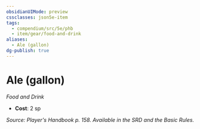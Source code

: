 ```yaml
---
obsidianUIMode: preview
cssclasses: json5e-item
tags:
  - compendium/src/5e/phb
  - item/gear/food-and-drink
aliases:
  - Ale (gallon)
dg-publish: true
---
```

# Ale (gallon)
*Food and Drink*  

- **Cost**: 2 sp

*Source: Player's Handbook p. 158. Available in the SRD and the Basic Rules.*